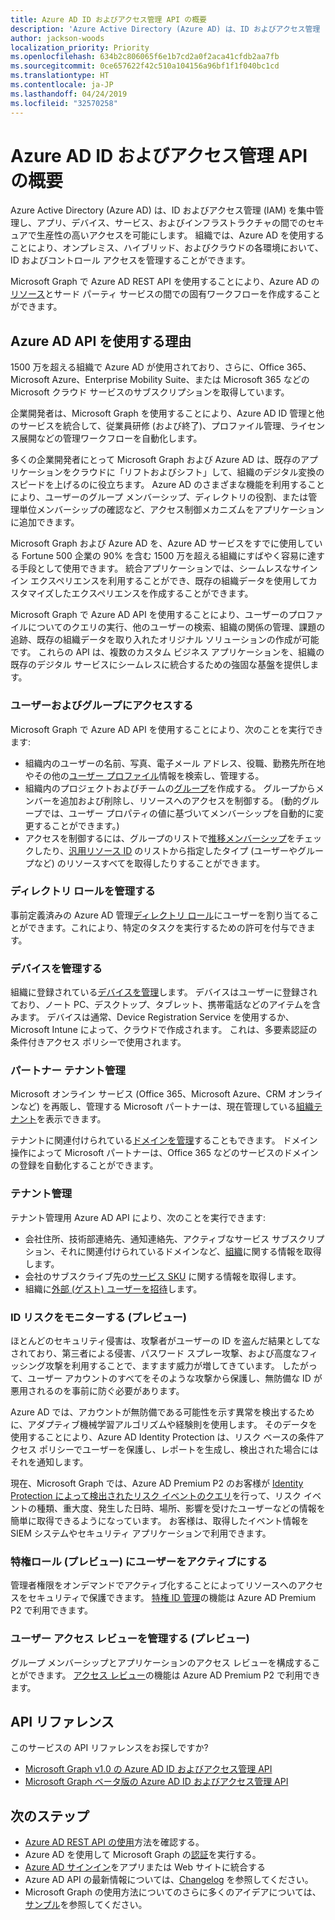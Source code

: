 ```yaml
---
title: Azure AD ID およびアクセス管理 API の概要
description: 'Azure Active Directory (Azure AD) は、ID およびアクセス管理 (IAM) を集中管理し、アプリ、デバイス、サービス、およびインフラストラクチャの間でのセキュアで生産性の高いアクセスを可能にします。 組織では、Azure AD を使用することにより、オンプレミス、ハイブリッド、およびクラウドの各環境において、ID およびコントロール アクセスを管理することができます。  '
author: jackson-woods
localization_priority: Priority
ms.openlocfilehash: 634b2c806065f6e1b7cd2a0f2aca41cfdb2aa7fb
ms.sourcegitcommit: 0ce657622f42c510a104156a96bf1f1f040bc1cd
ms.translationtype: HT
ms.contentlocale: ja-JP
ms.lasthandoff: 04/24/2019
ms.locfileid: "32570258"
---
```

# <a name="azure-ad-identity-and-access-management-api-overview"></a>Azure AD ID およびアクセス管理 API の概要

Azure Active Directory (Azure AD) は、ID およびアクセス管理 (IAM) を集中管理し、アプリ、デバイス、サービス、およびインフラストラクチャの間でのセキュアで生産性の高いアクセスを可能にします。 組織では、Azure AD を使用することにより、オンプレミス、ハイブリッド、およびクラウドの各環境において、ID およびコントロール アクセスを管理することができます。  

Microsoft Graph で Azure AD REST API を使用することにより、Azure AD の[リソース](/graph/api/resources/azure-ad-overview?view=graph-rest-1.0)とサード パーティ サービスの間での固有ワークフローを作成することができます。

## <a name="why-use-the-azure-ad-apis"></a>Azure AD API を使用する理由

1500 万を超える組織で Azure AD が使用されており、さらに、Office 365、Microsoft Azure、Enterprise Mobility Suite、または Microsoft 365 などの Microsoft クラウド サービスのサブスクリプションを取得しています。  

企業開発者は、Microsoft Graph を使用することにより、Azure AD ID 管理と他のサービスを統合して、従業員研修 (および終了)、プロファイル管理、ライセンス展開などの管理ワークフローを自動化します。

多くの企業開発者にとって Microsoft Graph および Azure AD は、既存のアプリケーションをクラウドに「リフトおよびシフト」して、組織のデジタル変換のスピードを上げるのに役立ちます。 Azure AD のさまざまな機能を利用することにより、ユーザーのグループ メンバーシップ、ディレクトリの役割、または管理単位メンバーシップの確認など、アクセス制御メカニズムをアプリケーションに追加できます。

Microsoft Graph および Azure AD を、Azure AD サービスをすでに使用している Fortune 500 企業の 90% を含む 1500 万を超える組織にすばやく容易に達する手段として使用できます。 統合アプリケーションでは、シームレスなサインイン エクスペリエンスを利用することができ、既存の組織データを使用してカスタマイズしたエクスペリエンスを作成することができます。  

Microsoft Graph で Azure AD API を使用することにより、ユーザーのプロファイルについてのクエリの実行、他のユーザーの検索、組織の関係の管理、課題の追跡、既存の組織データを取り入れたオリジナル ソリューションの作成が可能です。 これらの API は、複数のカスタム ビジネス アプリケーションを、組織の既存のデジタル サービスにシームレスに統合するための強固な基盤を提供します。

### <a name="access-users-and-groups"></a>ユーザーおよびグループにアクセスする

Microsoft Graph で Azure AD API を使用することにより、次のことを実行できます:

- 組織内のユーザーの名前、写真、電子メール アドレス、役職、勤務先所在地やその他の[ユーザー プロファイル](/graph/api/resources/user?view=graph-rest-1.0)情報を検索し、管理する。
- 組織内のプロジェクトおよびチームの[グループ](/graph/api/resources/groups-overview?view=graph-rest-1.0)を作成する。 グループからメンバーを追加および削除し、リソースへのアクセスを制御する。 (動的グループでは、ユーザー プロパティの値に基づいてメンバーシップを自動的に変更することができます。)
- アクセスを制御するには、グループのリストで[推移メンバーシップ](/graph/api/user-checkmembergroups?view=graph-rest-1.0)をチェックしたり、[汎用リソース ID](/graph/api/directoryobject-getbyids?view=graph-rest-1.0) のリストから指定したタイプ (ユーザーやグループなど) のリソースすべてを取得したりすることができます。

### <a name="manage-directory-roles"></a>ディレクトリ ロールを管理する

事前定義済みの Azure AD 管理[ディレクトリ ロール](/graph/api/resources/directoryrole?view=graph-rest-1.0)にユーザーを割り当てることができます。これにより、特定のタスクを実行するための許可を付与できます。

### <a name="manage-devices"></a>デバイスを管理する

組織に登録されている[デバイスを管理](https://docs.microsoft.com/ja-JP/azure/active-directory/device-management-introduction)します。 デバイスはユーザーに登録されており、ノート PC、デスクトップ、タブレット、携帯電話などのアイテムを含みます。 デバイスは通常、Device Registration Service を使用するか、Microsoft Intune によって、クラウドで作成されます。 これは、多要素認証の条件付きアクセス ポリシーで使用されます。

### <a name="partner-tenant-management"></a>パートナー テナント管理

Microsoft オンライン サービス (Office 365、Microsoft Azure、CRM オンラインなど) を再販し、管理する Microsoft パートナーは、現在管理している[組織テナント](/graph/api/resources/contract?view=graph-rest-1.0)を表示できます。

テナントに関連付けられている[ドメインを管理](/graph/api/resources/domain?view=graph-rest-1.0)することもできます。 ドメイン操作によって Microsoft パートナーは、Office 365 などのサービスのドメインの登録を自動化することができます。

### <a name="tenant-management"></a>テナント管理

テナント管理用 Azure AD API により、次のことを実行できます:

- 会社住所、技術部連絡先、通知連絡先、アクティブなサービス サブスクリプション、それに関連付けられているドメインなど、[組織](/graph/api/resources/organization?view=graph-rest-1.0)に関する情報を取得します。
- 会社のサブスクライブ先の[サービス SKU](/graph/api/resources/subscribedsku?view=graph-rest-1.0) に関する情報を取得します。
- 組織に[外部 (ゲスト) ユーザーを招待](/graph/api/resources/invitation?view=graph-rest-1.0)します。

### <a name="monitor-identity-risks-preview"></a>ID リスクをモニターする (プレビュー)

ほとんどのセキュリティ侵害は、攻撃者がユーザーの ID を盗んだ結果としてなされており、第三者による侵害、パスワード スプレー攻撃、および高度なフィッシング攻撃を利用することで、ますます威力が増してきています。 したがって、ユーザー アカウントのすべてをそのような攻撃から保護し、無防備な ID が悪用されるのを事前に防ぐ必要があります。

Azure AD では、アカウントが無防備である可能性を示す異常を検出するために、アダプティブ機械学習アルゴリズムや経験則を使用します。 そのデータを使用することにより、Azure AD Identity Protection は、リスク ベースの条件アクセス ポリシーでユーザーを保護し、レポートを生成し、検出された場合にはそれを通知します。

現在、Microsoft Graph では、Azure AD Premium P2 のお客様が [Identity Protection によって検出されたリスク イベントのクエリ](/graph/api/resources/identityprotection-root?view=graph-rest-beta)を行って、リスク イベントの種類、重大度、発生した日時、場所、影響を受けたユーザーなどの情報を簡単に取得できるようになっています。 お客様は、取得したイベント情報を SIEM システムやセキュリティ アプリケーションで利用できます。

### <a name="activate-users-into-privileged-roles-preview"></a>特権ロール (プレビュー) にユーザーをアクティブにする

管理者権限をオンデマンドでアクティブ化することによってリソースへのアクセスをセキュリティで保護できます。 [特権 ID 管理](/graph/api/resources/privilegedidentitymanagement-root?view=graph-rest-beta)の機能は Azure AD Premium P2 で利用できます。

### <a name="manage-user-access-reviews-preview"></a>ユーザー アクセス レビューを管理する (プレビュー)

グループ メンバーシップとアプリケーションのアクセス レビューを構成することができます。 [アクセス レビュー](/graph/api/resources/accessreviews-root?view=graph-rest-beta)の機能は Azure AD Premium P2 で利用できます。

## <a name="api-reference"></a>API リファレンス

このサービスの API リファレンスをお探しですか?

- [Microsoft Graph v1.0 の Azure AD ID およびアクセス管理 API](/graph/api/resources/azure-ad-overview?view=graph-rest-1.0)
- [Microsoft Graph ベータ版の Azure AD ID およびアクセス管理 API](/graph/api/resources/azure-ad-overview?view=graph-rest-beta)

## <a name="next-steps"></a>次のステップ

- [Azure AD REST API の使用](/graph/api/resources/azure-ad-overview?view=graph-rest-1.0)方法を確認する。
- Azure AD を使用して Microsoft Graph の[認証](auth-overview.md)を実行する。
- [Azure AD サインイン](https://azure.microsoft.com/ja-JP/develop/identity/signin/)をアプリまたは Web サイトに統合する
- Azure AD API の最新情報については、[Changelog](changelog.md) を参照してください。
- Microsoft Graph の使用方法についてのさらに多くのアイデアについては、[サンプル](https://developer.microsoft.com/graph/graph/examples)を参照してください。

